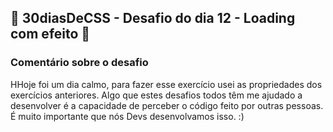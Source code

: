 ## 🚀 30diasDeCSS  - Desafio do dia 12 - Loading com efeito  🚀


### Comentário sobre o desafio
HHoje foi um dia calmo, para fazer esse exercício usei as propriedades dos exercícios anteriores.
Algo que estes desafios todos têm me ajudado a desenvolver é a capacidade de perceber o código feito por outras pessoas. É muito importante que nós Devs desenvolvamos isso. :)


